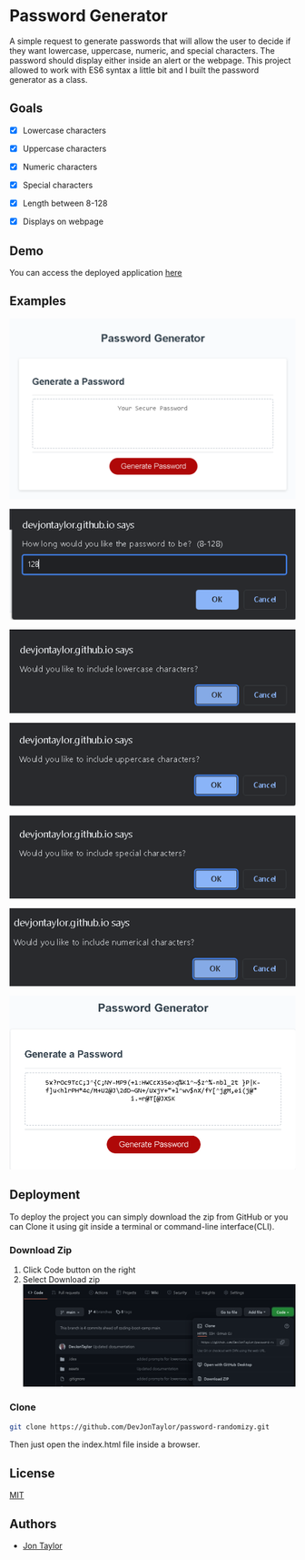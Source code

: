 
# Password Generator

A simple request to generate passwords that will allow the user
to decide if they want lowercase, uppercase, numeric, and special
characters.  The password should display either inside an alert
or the webpage.  This project allowed to work with ES6 syntax a
little bit and I built the password generator as a class.


## Goals

- [x]  Lowercase characters
- [x]  Uppercase characters
- [x]  Numeric characters
- [x]  Special characters
- [x]  Length between 8-128
- [x]  Displays on webpage



## Demo

You can access the deployed application [here](https://devjontaylor.github.io/password-randomizy/)

## Examples
![Start](./assets/images/index.png)

![Password Length](./assets/images/length.png)

![Lowercase](./assets/images/lowercase.png)

![Uppcase](./assets/images/uppercase.png)

![Special](./assets/images/special.png)

![Numeric](./assets/images/numeric.png)

![Results](./assets/images/results.png)
## Deployment

To deploy the project you can simply download the zip from GitHub
or you can Clone it using git inside a terminal or command-line
interface(CLI).

### Download Zip

1. Click Code button on the right
2. Select Download zip
   ![Download Zip](./assets/images/download.zip.png)

### Clone
```bash
git clone https://github.com/DevJonTaylor/password-randomizy.git
```

Then just open the index.html file inside a browser.


## License

[MIT](./LICENSE)


## Authors

- [Jon Taylor](https://www.github.com/devjontaylor)

